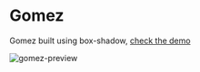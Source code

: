 Gomez
=====

Gomez built using box-shadow, [check the demo](http://felquis.github.io/gomez/)

![gomez-preview](https://cloud.githubusercontent.com/assets/736728/3730320/ab89759e-16ce-11e4-94c3-d21430391ac5.png)